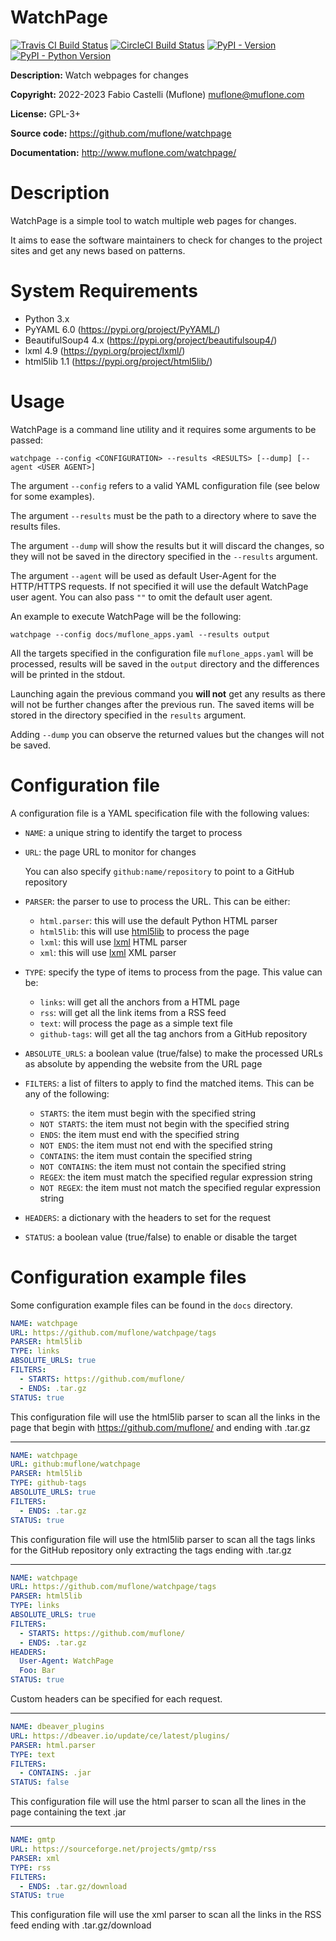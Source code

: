 # WatchPage

[![Travis CI Build Status](https://img.shields.io/travis/com/muflone/watchpage/master.svg)](https://www.travis-ci.com/github/muflone/watchpage)
[![CircleCI Build Status](https://img.shields.io/circleci/project/github/muflone/watchpage/master.svg)](https://circleci.com/gh/muflone/watchpage)
[![PyPI - Version](https://img.shields.io/pypi/v/WatchPage.svg)](https://pypi.org/project/WatchPage/)
[![PyPI - Python Version](https://img.shields.io/pypi/pyversions/WatchPage.svg)](https://pypi.org/project/WatchPage/)

**Description:** Watch webpages for changes

**Copyright:** 2022-2023 Fabio Castelli (Muflone) <muflone@muflone.com>

**License:** GPL-3+

**Source code:** https://github.com/muflone/watchpage

**Documentation:** http://www.muflone.com/watchpage/

# Description

WatchPage is a simple tool to watch multiple web pages for changes.

It aims to ease the software maintainers to check for changes to the project
sites and get any news based on patterns.

# System Requirements

* Python 3.x
* PyYAML 6.0 (https://pypi.org/project/PyYAML/)
* BeautifulSoup4 4.x (https://pypi.org/project/beautifulsoup4/)
* lxml 4.9 (https://pypi.org/project/lxml/)
* html5lib 1.1 (https://pypi.org/project/html5lib/)

# Usage

WatchPage is a command line utility and it requires some arguments to be passed:

`watchpage --config <CONFIGURATION> --results <RESULTS> [--dump] [--agent <USER AGENT>]`

The argument `--config` refers to a valid YAML configuration file
(see below for some examples).

The argument `--results` must be the path to a directory where to save the
results files.

The argument `--dump` will show the results but it will discard the changes, so
they will not be saved in the directory specified in the `--results` argument.

The argument `--agent` will be used as default User-Agent for the HTTP/HTTPS 
requests. If not specified it will use the default WatchPage user agent.
You can also pass `""` to omit the default user agent.

An example to execute WatchPage will be the following:

`watchpage --config docs/muflone_apps.yaml --results output`

All the targets specified in the configuration file `muflone_apps.yaml` will be
processed, results will be saved in the `output` directory and the differences
will be printed in the stdout.

Launching again the previous command you **will not** get any results as there
will not be further changes after the previous run.
The saved items will be stored in the directory specified in the `results`
argument.

Adding `--dump` you can observe the returned values but the changes will not be
saved.

# Configuration file

A configuration file is a YAML specification file with the following values:

- `NAME`: a unique string to identify the target to process
- `URL`: the page URL to monitor for changes

  You can also specify `github:name/repository` to point to a GitHub repository
- `PARSER`: the parser to use to process the URL. This can be either:
  - `html.parser`: this will use the default Python HTML parser
  - `html5lib`: this will use [html5lib](https://pypi.org/project/html5lib/) to
    process the page
  - `lxml`: this will use [lxml](https://lxml.de/) HTML parser
  - `xml`: this will use [lxml](https://lxml.de/) XML parser
- `TYPE`: specify the type of items to process from the page. This value can be:
  - `links`: will get all the anchors from a HTML page
  - `rss`: will get all the link items from a RSS feed
  - `text`: will process the page as a simple text file
  - `github-tags`: will get all the tag anchors from a GitHub repository
- `ABSOLUTE_URLS`: a boolean value (true/false) to make the processed URLs as
  absolute by appending the website from the URL page
- `FILTERS`: a list of filters to apply to find the matched items. This can be
  any of the following:
  - `STARTS`: the item must begin with the specified string
  - `NOT STARTS`: the item must not begin with the specified string
  - `ENDS`: the item must end with the specified string
  - `NOT ENDS`: the item must not end with the specified string
  - `CONTAINS`: the item must contain the specified string
  - `NOT CONTAINS`: the item must not contain the specified string
  - `REGEX`: the item must match the specified regular expression string
  - `NOT REGEX`: the item must not match the specified regular expression string
- `HEADERS`: a dictionary with the headers to set for the request
- `STATUS`: a boolean value (true/false) to enable or disable the target

# Configuration example files

Some configuration example files can be found in the `docs` directory.

```yaml
NAME: watchpage
URL: https://github.com/muflone/watchpage/tags
PARSER: html5lib
TYPE: links
ABSOLUTE_URLS: true
FILTERS:
  - STARTS: https://github.com/muflone/
  - ENDS: .tar.gz
STATUS: true
```

This configuration file will use the html5lib parser to scan all the links in
the page that begin with https://github.com/muflone/ and ending with .tar.gz

---
```yaml
NAME: watchpage
URL: github:muflone/watchpage
PARSER: html5lib
TYPE: github-tags
ABSOLUTE_URLS: true
FILTERS:
  - ENDS: .tar.gz
STATUS: true
```

This configuration file will use the html5lib parser to scan all the tags links
for the GitHub repository only extracting the tags ending with .tar.gz

---
```yaml
NAME: watchpage
URL: https://github.com/muflone/watchpage/tags
PARSER: html5lib
TYPE: links
ABSOLUTE_URLS: true
FILTERS:
  - STARTS: https://github.com/muflone/
  - ENDS: .tar.gz
HEADERS:
  User-Agent: WatchPage
  Foo: Bar
STATUS: true
```

Custom headers can be specified for each request.

---
```yaml
NAME: dbeaver_plugins
URL: https://dbeaver.io/update/ce/latest/plugins/
PARSER: html.parser
TYPE: text
FILTERS:
  - CONTAINS: .jar
STATUS: false
```

This configuration file will use the html parser to scan all the lines in the
page containing the text .jar

---
```yaml
NAME: gmtp
URL: https://sourceforge.net/projects/gmtp/rss
PARSER: xml
TYPE: rss
FILTERS:
  - ENDS: .tar.gz/download
STATUS: true
```

This configuration file will use the xml parser to scan all the links in the
RSS feed ending with .tar.gz/download
